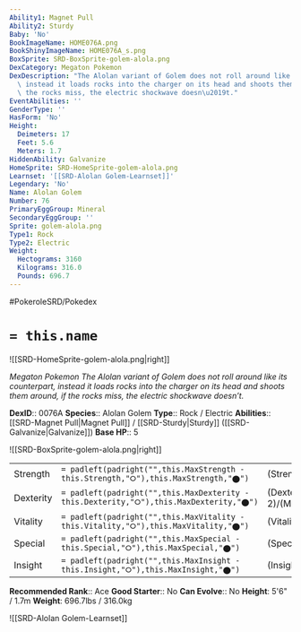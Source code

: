 ```yaml
---
Ability1: Magnet Pull
Ability2: Sturdy
Baby: 'No'
BookImageName: HOME076A.png
BookShinyImageName: HOME076A_s.png
BoxSprite: SRD-BoxSprite-golem-alola.png
DexCategory: Megaton Pokemon
DexDescription: "The Alolan variant of Golem does not roll around like its counterpart,\
  \ instead it loads rocks into the charger on its head and shoots them around, if\
  \ the rocks miss, the electric shockwave doesn\u2019t."
EventAbilities: ''
GenderType: ''
HasForm: 'No'
Height:
  Deimeters: 17
  Feet: 5.6
  Meters: 1.7
HiddenAbility: Galvanize
HomeSprite: SRD-HomeSprite-golem-alola.png
Learnset: '[[SRD-Alolan Golem-Learnset]]'
Legendary: 'No'
Name: Alolan Golem
Number: 76
PrimaryEggGroup: Mineral
SecondaryEggGroup: ''
Sprite: golem-alola.png
Type1: Rock
Type2: Electric
Weight:
  Hectograms: 3160
  Kilograms: 316.0
  Pounds: 696.7
---
```


#PokeroleSRD/Pokedex

# `= this.name`

![[SRD-HomeSprite-golem-alola.png|right]]

*Megaton Pokemon*
*The Alolan variant of Golem does not roll around like its counterpart, instead it loads rocks into the charger on its head and shoots them around, if the rocks miss, the electric shockwave doesn’t.*

**DexID**:: 0076A
**Species**:: Alolan Golem
**Type**:: Rock / Electric
**Abilities**:: [[SRD-Magnet Pull|Magnet Pull]] / [[SRD-Sturdy|Sturdy]] ([[SRD-Galvanize|Galvanize]])
**Base HP**:: 5

![[SRD-BoxSprite-golem-alola.png|right]]

|           |                                                                                        |                                          |
| --------- | -------------------------------------------------------------------------------------- | ---------------------------------------- |
| Strength  | `= padleft(padright("",this.MaxStrength - this.Strength,"⭘"),this.MaxStrength,"⬤")`    | (Strength::3)/(MaxStrength::7)   |
| Dexterity | `= padleft(padright("",this.MaxDexterity - this.Dexterity,"⭘"),this.MaxDexterity,"⬤")` | (Dexterity:: 2)/(MaxDexterity::4) |
| Vitality  | `= padleft(padright("",this.MaxVitality - this.Vitality,"⭘"),this.MaxVitality,"⬤")`    | (Vitality::3)/(MaxVitality::7)   |
| Special   | `= padleft(padright("",this.MaxSpecial - this.Special,"⭘"),this.MaxSpecial,"⬤")`       | (Special::2)/(MaxSpecial::4)     |
| Insight   | `= padleft(padright("",this.MaxInsight - this.Insight,"⭘"),this.MaxInsight,"⬤")`       | (Insight::2)/(MaxInsight::4)     |

**Recommended Rank**:: Ace
**Good Starter**:: No
**Can Evolve**:: No
**Height**: 5'6" / 1.7m
**Weight**: 696.7lbs / 316.0kg

![[SRD-Alolan Golem-Learnset]]